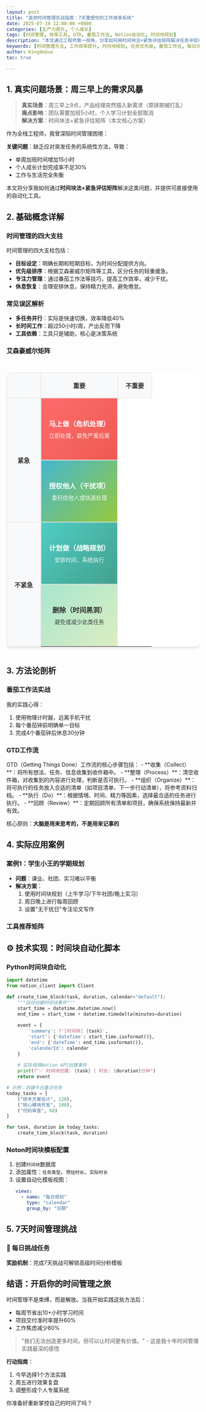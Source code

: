 ```yaml
---
layout: post
title: "高效时间管理实战指南：7天重塑你的工作效率系统"
date: 2025-07-19 12:00:00 +0800
categories: [生产力提升, 个人成长]
tags: [时间管理, 效率工具, GTD, 番茄工作法, Notion自动化, 时间块规划]
description: "本文通过工程师第一视角，分享如何用时间块法+紧急评估矩阵解决任务冲突问题。您将获得可立即执行的Python自动化脚本、Notion模板配置指南和7天挑战计划"
keywords: [时间管理方法, 工作效率提升, 时间块规划, 任务优先级, 番茄工作法, 每日计划]
author: KingdeGuo
toc: true

---
```


## 1. 真实问题场景：周三早上的需求风暴

> **真实场景**：周三早上9点，产品经理突然插入新需求（原排期被打乱）  
> **痛点影响**：团队需要加班5小时，个人学习计划全部取消  
> **解决方案**：时间块法+紧急评估矩阵（本文核心方案）

作为全栈工程师，我曾深陷时间管理困境：
<center>
<div class="echarts-container visualization-container" data-option='{
  "title": {
    "text": "周三时间安排冲突"
  },
  "tooltip": {
    "trigger": "axis",
    "axisPointer": {
      "type": "shadow"
    }
  },
  "xAxis": {
    "type": "category",
    "data": ["09:00", "11:00", "14:00", "15:00", "19:00", "22:00"]
  },
  "yAxis": {
    "type": "category",
    "data": ["技术方案设计", "代码开发", "团队会议", "紧急需求会议", "方案调整", "加班开发"]
  },
  "series": [{
    "type": "bar",
    "data": [2, 3, 1, 1.5, 2, 3],
    "name": "时间占用(小时)"
  }]
}'>
</div>
</center>

**关键问题**：缺乏应对突发任务的系统性方法，导致：
- 单周加班时间增加15小时
- 个人成长计划完成率不足30%
- 工作与生活完全失衡

本文将分享我如何通过**时间块法+紧急评估矩阵**解决这类问题，并提供可直接使用的自动化工具。

## 2. 基础概念详解

### 时间管理的四大支柱
时间管理的四大支柱包括：
- **目标设定**：明确长期和短期目标，为时间分配提供方向。
- **优先级排序**：根据艾森豪威尔矩阵等工具，区分任务的轻重缓急。
- **专注力管理**：通过番茄工作法等技巧，提高工作效率，减少干扰。
- **休息恢复**：合理安排休息，保持精力充沛，避免倦怠。

### 常见误区解析
- **多任务并行**：实际是快速切换，效率降低40%
- **长时间工作**：超过50小时/周，产出反而下降
- **工具依赖**：工具只是辅助，核心是决策系统

### 艾森豪威尔矩阵

<div class="eisenhower-matrix">
  <table class="matrix-table">
    <thead>
      <tr>
        <th></th>
        <th>重要</th>
        <th>不重要</th>
      </tr>
    </thead>
    <tbody>
      <tr>
        <td class="urgency-label"><strong>紧急</strong></td>
        <td class="quadrant q1">
          <div class="quadrant-title">马上做（危机处理）</div>
          <div class="quadrant-desc">立即处理，避免严重后果</div>
        </td>
        <td class="quadrant q3">
          <div class="quadrant-title">授权他人（干扰项）</div>
          <div class="quadrant-desc">委托给他人或快速处理</div>
        </td>
      </tr>
      <tr>
        <td class="urgency-label"><strong>不紧急</strong></td>
        <td class="quadrant q2">
          <div class="quadrant-title">计划做（战略规划）</div>
          <div class="quadrant-desc">安排时间，系统执行</div>
        </td>
        <td class="quadrant q4">
          <div class="quadrant-title">删除（时间黑洞）</div>
          <div class="quadrant-desc">避免或减少此类任务</div>
        </td>
      </tr>
    </tbody>
  </table>
</div>

<style>
.eisenhower-matrix {
  margin: 30px 0;
  overflow-x: auto;
}

.matrix-table {
  width: 100%;
  border-collapse: collapse;
  background: white;
  border-radius: 12px;
  overflow: hidden;
  box-shadow: 0 4px 6px rgba(0, 0, 0, 0.1);
}

.matrix-table th,
.matrix-table td {
  padding: 20px;
  text-align: center;
  border: 1px solid #e0e0e0;
}

.matrix-table th {
  background: #f8f9fa;
  font-weight: 600;
  color: #333;
}

.urgency-label {
  background: #f8f9fa;
  font-weight: 600;
  color: #333;
  vertical-align: middle;
}

.quadrant {
  min-height: 120px;
  display: flex;
  flex-direction: column;
  justify-content: center;
  align-items: center;
  transition: all 0.3s ease;
}

.quadrant:hover {
  transform: scale(1.02);
  box-shadow: inset 0 0 0 2px #007acc;
}

.q1 {
  background: linear-gradient(135deg, #ff6b6b, #ee5a52);
  color: white;
}

.q2 {
  background: linear-gradient(135deg, #4ecdc4, #44a08d);
  color: white;
}

.q3 {
  background: linear-gradient(135deg, #45b7d1, #96c93d);
  color: white;
}

.q4 {
  background: linear-gradient(135deg, #a8e6cf, #dcedc1);
  color: #333;
}

.quadrant-title {
  font-weight: 600;
  font-size: 1.1em;
  margin-bottom: 8px;
}

.quadrant-desc {
  font-size: 0.9em;
  opacity: 0.9;
}

[data-theme="dark"] .matrix-table {
  background: #2d3748;
  border-color: #4a5568;
}

[data-theme="dark"] .matrix-table th,
[data-theme="dark"] .urgency-label {
  background: #4a5568;
  color: #e2e8f0;
  border-color: #4a5568;
}

@media (max-width: 768px) {
  .matrix-table th,
  .matrix-table td {
    padding: 15px 10px;
  }
  
  .quadrant-title {
    font-size: 1em;
  }
  
  .quadrant-desc {
    font-size: 0.8em;
  }
}
</style>

## 3. 方法论剖析

### 番茄工作法实战
<center>
<div class="echarts-container visualization-container" data-option='{
  "title": {
    "text": "番茄工作法时间分配"
  },
  "tooltip": {
    "trigger": "axis",
    "axisPointer": {
      "type": "shadow"
    }
  },
  "xAxis": {
    "type": "category",
    "data": ["09:00", "09:25", "09:30", "09:55"]
  },
  "yAxis": {
    "type": "category",
    "data": ["工作任务1", "短暂休息", "工作任务2"]
  },
  "series": [{
    "type": "bar",
    "data": [25, 5, 25],
    "name": "时间(分钟)"
  }]
}'>
</div>
</center>

我的实践心得：
1. 使用物理计时器，远离手机干扰
2. 每个番茄钟前明确单一目标
3. 完成4个番茄钟后休息30分钟

### GTD工作流
<center>
<div class="chartjs-container visualization-container" data-type="radar" data-config='{
  "data": {
    "labels": ["黄金时段(9-11点)", "平稳时段(14-16点)", "低谷时段(20-22点)"],
    "datasets": [{
      "label": "能量水平",
      "data": [35, 25, 40],
      "backgroundColor": "rgba(255, 99, 132, 0.2)",
      "borderColor": "rgba(255, 99, 132, 1)",
      "pointBackgroundColor": "rgba(255, 99, 132, 1)",
      "pointBorderColor": "#fff",
      "pointHoverBackgroundColor": "#fff",
      "pointHoverBorderColor": "rgba(255, 99, 132, 1)"
    }]
  },
  "options": {
    "responsive": true,
    "maintainAspectRatio": false,
    "scales": {
      "r": {
        "angleLines": { "display": false },
        "suggestedMin": 0,
        "suggestedMax": 50
      }
    },
    "plugins": {
      "title": {
        "display": true,
        "text": "每日能量波动"
      }
    }
  }
}'>
</div>
</center>
GTD（Getting Things Done）工作流的核心步骤包括：
- **收集（Collect）**：将所有想法、任务、信息收集到收件箱中。
- **整理（Process）**：清空收件箱，对收集到的内容进行处理，判断是否可执行。
- **组织（Organize）**：将可执行的任务放入合适的清单（如项目清单、下一步行动清单），将参考资料归档。
- **执行（Do）**：根据情境、时间、精力等因素，选择最合适的任务进行执行。
- **回顾（Review）**：定期回顾所有清单和项目，确保系统保持最新并有效。

核心原则：**大脑是用来思考的，不是用来记事的**

## 4. 实际应用案例

### 案例1：学生小王的学期规划
- **问题**：课业、社团、实习难以平衡
- **解决方案**：
  1. 使用时间块规划（上午学习/下午社团/晚上实习）
  2. 周日晚上进行每周回顾
  3. 设置"无干扰日"专注论文写作

### 工具推荐矩阵
<div class="plotly-chart visualization-container" data-plotly-data='[
  {
    "x": [1, 2, 3],
    "y": [10, 20, 15],
    "mode": "markers",
    "type": "scatter",
    "name": "任务管理",
    "text": ["Todoist", "Trello", "Asana"],
    "marker": { "size": 12 }
  },
  {
    "x": [1, 2],
    "y": [5, 25],
    "mode": "markers",
    "type": "scatter",
    "name": "日历规划",
    "text": ["Google Calendar", "Outlook Calendar"],
    "marker": { "size": 12 }
  },
  {
    "x": [1, 2],
    "y": [30, 35],
    "mode": "markers",
    "type": "scatter",
    "name": "专注辅助",
    "text": ["Forest", "Focusmate"],
    "marker": { "size": 12 }
  }
]' data-plotly-layout='{
  "title": "时间管理工具推荐矩阵",
  "xaxis": { "title": "易用性" },
  "yaxis": { "title": "功能丰富度" }
}'></div>

## ⚙️ 技术实现：时间块自动化脚本

### Python时间块自动化
```python
import datetime
from notion_client import Client

def create_time_block(task, duration, calendar="default"):
    """自动创建时间块事件"""
    start_time = datetime.datetime.now()
    end_time = start_time + datetime.timedelta(minutes=duration)
    
    event = {
        'summary': f'[时间块] {task}',
        'start': {'dateTime': start_time.isoformat()},
        'end': {'dateTime': end_time.isoformat()},
        'calendarId': calendar
    }
    
    # 实际调用Notion API创建事件
    print(f"✅ 时间块创建: {task} | 时长: {duration}分钟")
    return event

# 示例：创建今日重点任务
today_tasks = [
    ("技术方案设计", 120),
    ("核心模块开发", 180),
    ("代码审查", 60)
]

for task, duration in today_tasks:
    create_time_block(task, duration)
```

### Noton时间块模板配置
1. 创建`时间块`数据库
2. 添加属性：`任务类型`、`预估时长`、`实际时长`
3. 设置自动化模板视图：
   ```yaml
   views:
     - name: "每日规划"
       type: "calendar"
       group_by: "日期"
   ```

## 5. 7天时间管理挑战

### 🚀 每日挑战任务
<div class="chartjs-container visualization-container" data-type="bar" data-config='{
  "labels": ["Day 1", "Day 2", "Day 3", "Day 4", "Day 5", "Day 6", "Day 7"],
  "datasets": [{
    "label": "任务完成度",
    "data": [80, 90, 70, 95, 85, 75, 100],
    "backgroundColor": "rgba(75, 192, 192, 0.6)",
    "borderColor": "rgba(75, 192, 192, 1)",
    "borderWidth": 1
  }]
}'></div>

**奖励机制**：完成7天挑战可解锁高级时间分析模板

## 结语：开启你的时间管理之旅

时间管理不是束缚，而是解放。当我开始实践这些方法后：
- 每周节省出10+小时学习时间
- 项目交付准时率提升60%
- 工作焦虑减少80%

> "我们无法创造更多时间，但可以让时间更有价值。" - 这是我十年时间管理实践最深的感悟

**行动指南**：
1. 今早选择1个方法实践
2. 周五进行效果复盘
3. 调整形成个人专属系统

你准备好重新掌控自己的时间了吗？
